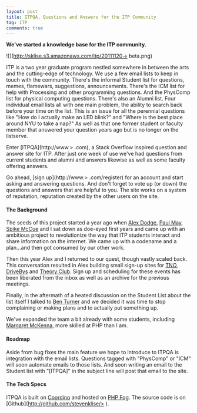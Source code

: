 ```yaml
---
layout: post
title: ITPQA, Questions and Answers for the ITP Community
tag: ITP
comments: true
---
```


**We've started a knowledge base for the ITP community.**

![](http://sklise.s3.amazonaws.com/itp/20111120-> </iframe>beta.png)

ITP is a two year graduate program nestled somewhere in between the arts and the cutting-edge of technology. We use a few email lists to keep in touch with the community. There's the informal Student list for questions, memes, flamewars, suggestions, announcements. There's the ICM list for help with Processing and other programming questions. And the PhysComp list for physical computing questions. There's also an Alumni list. Four individual email lists all with one main problem, the ability to search back before your time on the list. This is an issue for all the perennial questions like "How do I actually make an LED blink?" and "Where is the best place around NYU to take a nap?" As well as that one former student or faculty member that answered your question years ago but is no longer on the listserve.

Enter [ITPQA](http://www.> </iframe>.com), a Stack Overflow inspired question and answer site for ITP. After just one week of use we've had questions from current students and alumni and answers likewise as well as some faculty offering answers.

Go ahead, [sign up](http://www.> </iframe>.com/register) for an account and start asking and answering questions. And don't forget to vote up (or down) the questions and answers that are helpful to you. The site works on a system of reputation, reputation created by the other users on the site.

#### The Background

The seeds of this project started a year ago when [Alex Dodge](http://alexdodge.com/), [Paul May](http://paulmay.org/), [Spike McCue](http://iamspikemccue.com/) and I sat down as doe-eyed first years and came up with an ambitious project to revolutionize the way that ITP students interact and share information on the internet. We came up with a codename and a plan…and then got consumed by our other work.

Then this year Alex and I returned to our quest, though vastly scaled back. This conversation resulted in Alex building small sign-up sites for [TNO](http://itp.nyu.edu/tno/), [DriveBys](http://itp.nyu.edu/driveby/) and [Theory Club](http://itp.nyu.edu/theoryclub/). Sign up and scheduling for these events has been liberated from the inbox as well as an archive for the previous meetings.

Finally, in the aftermath of a heated discussion on the Student List about the list itself I talked to [Ben Turner](http://benturner.com/) and we decided it was time to stop complaining or making plans and to actually put something up.

We've expanded the team a bit already with some students, including [Margaret McKenna](http://www.mlmckenna.com/), more skilled at PHP than I am.

#### Roadmap

Aside from bug fixes the main feature we hope to introduce to ITPQA is integration with the email lists. Questions tagged with "PhysComp" or "ICM" will soon automate emails to those lists. And soon writing an email to the Student list with "[ITPQA]" in the subject line will post that email to the site.

#### The Tech Specs

ITPQA is built on [Coordino](https://github.com/Datawalke/Coordino) and hosted on [PHP Fog](https://phpfog.com/). The source code is on [Github](http://github.com/stevenklise/> </iframe>).